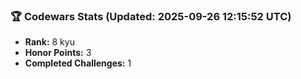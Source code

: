 ### 🏆 Codewars Stats (Updated: 2025-09-26 12:15:52 UTC)

- **Rank:** 8 kyu
- **Honor Points:** 3
- **Completed Challenges:** 1

